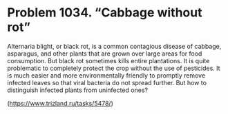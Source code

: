 # Problem 1034. “Cabbage without rot”

Alternaria blight, or black rot, is a common contagious disease of cabbage, asparagus, and other plants that are grown over large areas for food consumption. But black rot sometimes kills entire plantations. It is quite problematic to completely protect the crop without the use of pesticides. It is much easier and more environmentally friendly to promptly remove infected leaves so that viral bacteria do not spread further. But how to distinguish infected plants from uninfected ones?

(https://www.trizland.ru/tasks/5478/)